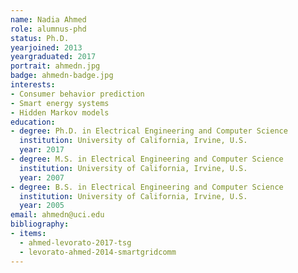 ```yaml
---
name: Nadia Ahmed
role: alumnus-phd
status: Ph.D.
yearjoined: 2013
yeargraduated: 2017
portrait: ahmedn.jpg
badge: ahmedn-badge.jpg
interests:
- Consumer behavior prediction
- Smart energy systems
- Hidden Markov models
education:
- degree: Ph.D. in Electrical Engineering and Computer Science
  institution: University of California, Irvine, U.S.
  year: 2017
- degree: M.S. in Electrical Engineering and Computer Science
  institution: University of California, Irvine, U.S.
  year: 2007
- degree: B.S. in Electrical Engineering and Computer Science
  institution: University of California, Irvine, U.S.
  year: 2005
email: ahmedn@uci.edu
bibliography:
- items:
  - ahmed-levorato-2017-tsg
  - levorato-ahmed-2014-smartgridcomm
---
```

